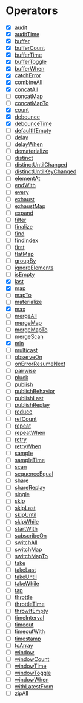 # Operators

- [x] [audit](https://rxjs-dev.firebaseapp.com/api/operators/audit)
- [x] [auditTime](https://rxjs-dev.firebaseapp.com/api/operators/auditTime)
- [x] [buffer](https://rxjs-dev.firebaseapp.com/api/operators/buffer)
- [x] [bufferCount](https://rxjs-dev.firebaseapp.com/api/operators/bufferCount)
- [x] [bufferTime](https://rxjs-dev.firebaseapp.com/api/operators/bufferTime)
- [x] [bufferToggle](https://rxjs-dev.firebaseapp.com/api/operators/bufferToggle)
- [x] [bufferWhen](https://rxjs-dev.firebaseapp.com/api/operators/bufferWhen)
- [x] [catchError](https://rxjs-dev.firebaseapp.com/api/operators/catchError)
- [x] [combineAll](https://rxjs-dev.firebaseapp.com/api/operators/combineAll)
- [x] [concatAll](https://rxjs-dev.firebaseapp.com/api/operators/concatAll)
- [ ] [concatMap](https://rxjs-dev.firebaseapp.com/api/operators/concatMap)
- [ ] [concatMapTo](https://rxjs-dev.firebaseapp.com/api/operators/concatMapTo)
- [x] [count](https://rxjs-dev.firebaseapp.com/api/operators/count)
- [x] [debounce](https://rxjs-dev.firebaseapp.com/api/operators/debounce)
- [x] [debounceTime](https://rxjs-dev.firebaseapp.com/api/operators/debounceTime)
- [ ] [defaultIfEmpty](https://rxjs-dev.firebaseapp.com/api/operators/defaultIfEmpty)
- [ ] [delay](https://rxjs-dev.firebaseapp.com/api/operators/delay)
- [ ] [delayWhen](https://rxjs-dev.firebaseapp.com/api/operators/delayWhen)
- [ ] [dematerialize](https://rxjs-dev.firebaseapp.com/api/operators/dematerialize)
- [ ] [distinct](https://rxjs-dev.firebaseapp.com/api/operators/distinct)
- [ ] [distinctUntilChanged](https://rxjs-dev.firebaseapp.com/api/operators/distinctUntilChanged)
- [ ] [distinctUntilKeyChanged](https://rxjs-dev.firebaseapp.com/api/operators/distinctUntilKeyChanged)
- [ ] [elementAt](https://rxjs-dev.firebaseapp.com/api/operators/elementAt)
- [ ] [endWith](https://rxjs-dev.firebaseapp.com/api/operators/endWith)
- [ ] [every](https://rxjs-dev.firebaseapp.com/api/operators/every)
- [ ] [exhaust](https://rxjs-dev.firebaseapp.com/api/operators/exhaust)
- [ ] [exhaustMap](https://rxjs-dev.firebaseapp.com/api/operators/exhaustMap)
- [ ] [expand](https://rxjs-dev.firebaseapp.com/api/operators/expand)
- [ ] [filter](https://rxjs-dev.firebaseapp.com/api/operators/filter)
- [ ] [finalize](https://rxjs-dev.firebaseapp.com/api/operators/finalize)
- [ ] [find](https://rxjs-dev.firebaseapp.com/api/operators/find)
- [ ] [findIndex](https://rxjs-dev.firebaseapp.com/api/operators/findIndex)
- [ ] [first](https://rxjs-dev.firebaseapp.com/api/operators/first)
- [ ] [flatMap](https://rxjs-dev.firebaseapp.com/api/operators/flatMap)
- [ ] [groupBy](https://rxjs-dev.firebaseapp.com/api/operators/groupBy)
- [ ] [ignoreElements](https://rxjs-dev.firebaseapp.com/api/operators/ignoreElements)
- [ ] [isEmpty](https://rxjs-dev.firebaseapp.com/api/operators/isEmpty)
- [x] [last](https://rxjs-dev.firebaseapp.com/api/operators/last)
- [x] [map](https://rxjs-dev.firebaseapp.com/api/operators/map)
- [ ] [mapTo](https://rxjs-dev.firebaseapp.com/api/operators/mapTo)
- [ ] [materialize](https://rxjs-dev.firebaseapp.com/api/operators/materialize)
- [x] [max](https://rxjs-dev.firebaseapp.com/api/operators/max)
- [ ] [mergeAll](https://rxjs-dev.firebaseapp.com/api/operators/mergeAll)
- [ ] [mergeMap](https://rxjs-dev.firebaseapp.com/api/operators/mergeMap)
- [ ] [mergeMapTo](https://rxjs-dev.firebaseapp.com/api/operators/mergeMapTo)
- [ ] [mergeScan](https://rxjs-dev.firebaseapp.com/api/operators/mergeScan)
- [x] [min](https://rxjs-dev.firebaseapp.com/api/operators/min)
- [ ] [multicast](https://rxjs-dev.firebaseapp.com/api/operators/multicast)
- [ ] [observeOn](https://rxjs-dev.firebaseapp.com/api/operators/observeOn)
- [ ] [onErrorResumeNext](https://rxjs-dev.firebaseapp.com/api/operators/onErrorResumeNext)
- [ ] [pairwise](https://rxjs-dev.firebaseapp.com/api/operators/pairwise)
- [ ] [pluck](https://rxjs-dev.firebaseapp.com/api/operators/pluck)
- [ ] [publish](https://rxjs-dev.firebaseapp.com/api/operators/publish)
- [ ] [publishBehavior](https://rxjs-dev.firebaseapp.com/api/operators/publishBehavior)
- [ ] [publishLast](https://rxjs-dev.firebaseapp.com/api/operators/publishLast)
- [ ] [publishReplay](https://rxjs-dev.firebaseapp.com/api/operators/publishReplay)
- [ ] [reduce](https://rxjs-dev.firebaseapp.com/api/operators/reduce)
- [ ] [refCount](https://rxjs-dev.firebaseapp.com/api/operators/refCount)
- [ ] [repeat](https://rxjs-dev.firebaseapp.com/api/operators/repeat)
- [ ] [repeatWhen](https://rxjs-dev.firebaseapp.com/api/operators/repeatWhen)
- [ ] [retry](https://rxjs-dev.firebaseapp.com/api/operators/retry)
- [ ] [retryWhen](https://rxjs-dev.firebaseapp.com/api/operators/retryWhen)
- [ ] [sample](https://rxjs-dev.firebaseapp.com/api/operators/sample)
- [ ] [sampleTime](https://rxjs-dev.firebaseapp.com/api/operators/sampleTime)
- [ ] [scan](https://rxjs-dev.firebaseapp.com/api/operators/scan)
- [ ] [sequenceEqual](https://rxjs-dev.firebaseapp.com/api/operators/sequenceEqual)
- [ ] [share](https://rxjs-dev.firebaseapp.com/api/operators/share)
- [ ] [shareReplay](https://rxjs-dev.firebaseapp.com/api/operators/shareReplay)
- [ ] [single](https://rxjs-dev.firebaseapp.com/api/operators/single)
- [ ] [skip](https://rxjs-dev.firebaseapp.com/api/operators/skip)
- [ ] [skipLast](https://rxjs-dev.firebaseapp.com/api/operators/skipLast)
- [ ] [skipUntil](https://rxjs-dev.firebaseapp.com/api/operators/skipUntil)
- [ ] [skipWhile](https://rxjs-dev.firebaseapp.com/api/operators/skipWhile)
- [ ] [startWith](https://rxjs-dev.firebaseapp.com/api/operators/startWith)
- [ ] [subscribeOn](https://rxjs-dev.firebaseapp.com/api/operators/subscribeOn)
- [ ] [switchAll](https://rxjs-dev.firebaseapp.com/api/operators/switchAll)
- [ ] [switchMap](https://rxjs-dev.firebaseapp.com/api/operators/switchMap)
- [ ] [switchMapTo](https://rxjs-dev.firebaseapp.com/api/operators/switchMapTo)
- [ ] [take](https://rxjs-dev.firebaseapp.com/api/operators/take)
- [ ] [takeLast](https://rxjs-dev.firebaseapp.com/api/operators/takeLast)
- [ ] [takeUntil](https://rxjs-dev.firebaseapp.com/api/operators/takeUntil)
- [ ] [takeWhile](https://rxjs-dev.firebaseapp.com/api/operators/takeWhile)
- [ ] [tap](https://rxjs-dev.firebaseapp.com/api/operators/tap)
- [ ] [throttle](https://rxjs-dev.firebaseapp.com/api/operators/throttle)
- [ ] [throttleTime](https://rxjs-dev.firebaseapp.com/api/operators/throttleTime)
- [ ] [throwIfEmpty](https://rxjs-dev.firebaseapp.com/api/operators/throwIfEmpty)
- [ ] [timeInterval](https://rxjs-dev.firebaseapp.com/api/operators/timeInterval)
- [ ] [timeout](https://rxjs-dev.firebaseapp.com/api/operators/timeout)
- [ ] [timeoutWith](https://rxjs-dev.firebaseapp.com/api/operators/timeoutWith)
- [ ] [timestamp](https://rxjs-dev.firebaseapp.com/api/operators/timestamp)
- [ ] [toArray](https://rxjs-dev.firebaseapp.com/api/operators/toArray)
- [ ] [window](https://rxjs-dev.firebaseapp.com/api/operators/window)
- [ ] [windowCount](https://rxjs-dev.firebaseapp.com/api/operators/windowCount)
- [ ] [windowTime](https://rxjs-dev.firebaseapp.com/api/operators/windowTime)
- [ ] [windowToggle](https://rxjs-dev.firebaseapp.com/api/operators/windowToggle)
- [ ] [windowWhen](https://rxjs-dev.firebaseapp.com/api/operators/windowWhen)
- [ ] [withLatestFrom](https://rxjs-dev.firebaseapp.com/api/operators/withLatestFrom)
- [ ] [zipAll](https://rxjs-dev.firebaseapp.com/api/operators/zipAll)
